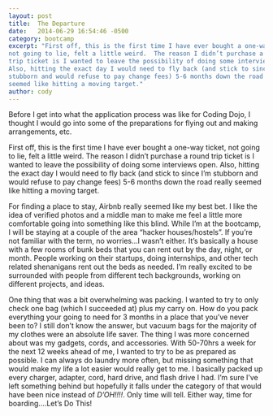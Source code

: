 ```yaml
---
layout: post
title:  The Departure
date:   2014-06-29 16:54:46 -0500
category: bootcamp
excerpt: "First off, this is the first time I have ever bought a one-way ticket,
not going to lie, felt a little weird.  The reason I didn’t purchase a round
trip ticket is I wanted to leave the possibility of doing some interviews open.
Also, hitting the exact day I would need to fly back (and stick to since I’m
stubborn and would refuse to pay change fees) 5-6 months down the road really
seemed like hitting a moving target."
author: cody
---
```

Before I get into what the application process was like for Coding Dojo, I thought I would go into some of the preparations for flying out and making arrangements, etc.

First off, this is the first time I have ever bought a one-way ticket, not going to lie, felt a little weird.  The reason I didn’t purchase a round trip ticket is I wanted to leave the possibility of doing some interviews open.  Also, hitting the exact day I would need to fly back (and stick to since I’m stubborn and would refuse to pay change fees) 5-6 months down the road really seemed like hitting a moving target.

For finding a place to stay, Airbnb really seemed like my best bet.  I like the idea of verified photos and a middle man to make me feel a little more comfortable going into something like this blind.  While I’m at the bootcamp, I will be staying at a couple of the area “hacker houses/hostels”.  If you’re not familiar with the term, no worries…I wasn’t either.  It’s basically a house with a few rooms of bunk beds that you can rent out by the day, night, or month.  People working on their startups, doing internships, and other tech related shenanigans rent out the beds as needed.  I’m really excited to be surrounded with people from different tech backgrounds, working on different projects, and ideas.

One thing that was a bit overwhelming was packing.  I wanted to try to only check one bag (which I succeeded at) plus my carry on.  How do you pack everything your going to need for 3 months in a place that you’ve never been to?  I still don’t know the answer, but vacuum bags for the majority of my clothes were an absolute life saver.  The thing I was more concerned about was my gadgets, cords, and accessories.  With 50-70hrs a week for the next 12 weeks ahead of me, I wanted to try to be as prepared as possible.  I can always do laundry more often, but missing something that would make my life a lot easier would really get to me.  I basically packed up every charger, adapter, cord, hard drive, and flash drive I had.  I’m sure I’ve left something behind but hopefully it falls under the category of that would have been nice instead of *D’OH!!!!*. Only time will tell.  Either way, time for boarding….Let’s Do This!

